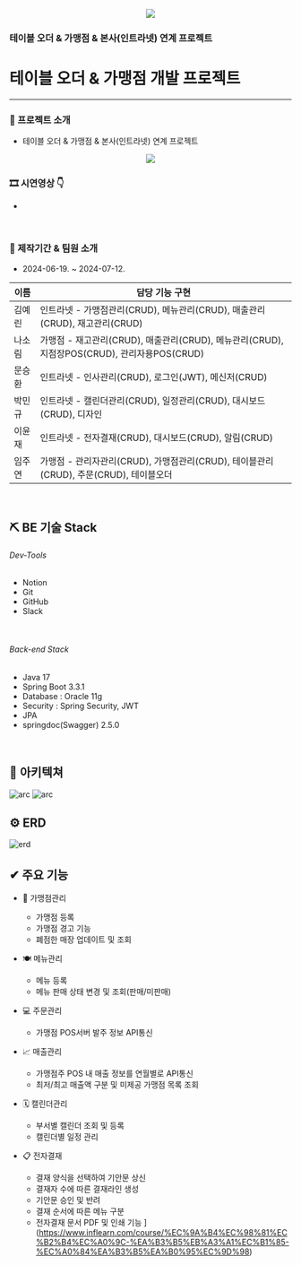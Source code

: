<p align="center">
 <img src="https://github.com/user-attachments/assets/c532138c-db7b-4b35-9f3d-10f3a7fccf0d">
</p>
 <h3> 테이블 오더 & 가맹점 & 본사(인트라넷) 연계 프로젝트 </h3></div>
<div align="center"></div>

# 테이블 오더 & 가맹점 개발 프로젝트

---
### 📌 프로젝트 소개
- 테이블 오더 & 가맹점 & 본사(인트라넷) 연계 프로젝트
<p align="center">
 <img src="https://github.com/user-attachments/assets/a0ec6284-c453-464c-8a17-004268c6cd9a">
</p>

### 🎞 시연영상 👇
- 
 
<br>

### 📰 제작기간 & 팀원 소개
- 2024-06-19. ~ 2024-07-12.

|이름| 담당 기능 구현                                                                         |
|------|----------------------------------------------------------------------------------|
|김예린| 인트라넷 - 가맹점관리(CRUD), 메뉴관리(CRUD), 매출관리(CRUD), 재고관리(CRUD)                |
|나소림| 가맹점 - 재고관리(CRUD), 매출관리(CRUD), 메뉴관리(CRUD), 지점장POS(CRUD), 관리자용POS(CRUD)        |
|문승환| 인트라넷 - 인사관리(CRUD), 로그인(JWT), 메신저(CRUD) |
|박민규| 인트라넷 - 캘린더관리(CRUD), 일정관리(CRUD), 대시보드(CRUD), 디자인 |
|이윤재| 인트라넷 - 전자결재(CRUD), 대시보드(CRUD), 알림(CRUD) |
|임주연| 가맹점 - 관리자관리(CRUD), 가맹점관리(CRUD), 테이블관리(CRUD), 주문(CRUD), 테이블오더 |

<br>

## ⛏ BE 기술 Stack

###### Dev-Tools
- Notion
- Git
- GitHub
- Slack

<br>

###### Back-end Stack
- Java 17
- Spring Boot 3.3.1
- Database : Oracle 11g
- Security : Spring Security, JWT
- JPA
- springdoc(Swagger) 2.5.0

<br>

## 🌸 아키텍쳐

<img alt="arc" src="https://github.com/user-attachments/assets/248430df-d6da-450a-932e-06b1ec1efbf2">
<img alt="arc" src="https://github.com/user-attachments/assets/f9b22af1-6093-4cd3-a7d5-2e2150fef939">
<br>

## ⚙️ ERD

<img alt="erd" src="https://github.com/user-attachments/assets/14828cb4-5ad2-4311-bc93-328b0c451167">
<br>

## ✔ 주요 기능

- 🏬 가맹점관리
  - 가맹점 등록
  - 가맹점 경고 기능
  - 폐점한 매장 업데이트 및 조회

- 🍽 메뉴관리
  - 메뉴 등록
  - 메뉴 판매 상태 변경 및 조회(판매/미판매)

- 💻 주문관리
  - 가맹점 POS서버 발주 정보 API통신

- 📈 매출관리
  - 가맹점주 POS 내 매출 정보를 연월별로 API통신
  - 최저/최고 매출액 구분 및 미제공 가맹점 목록 조회

- 🗓 캘린더관리
  - 부서별 캘린더 조회 및 등록
  - 캘린더별 일정 관리

- 📋 전자결재
  - 결재 양식을 선택하여 기안문 상신
  - 결재자 수에 따른 결재라인 생성
  - 기안문 승인 및 반려
  - 결재 순서에 따른 메뉴 구분
  - 전자결재 문서 PDF 및 인쇄 기능
](https://www.inflearn.com/course/%EC%9A%B4%EC%98%81%EC%B2%B4%EC%A0%9C-%EA%B3%B5%EB%A3%A1%EC%B1%85-%EC%A0%84%EA%B3%B5%EA%B0%95%EC%9D%98)
